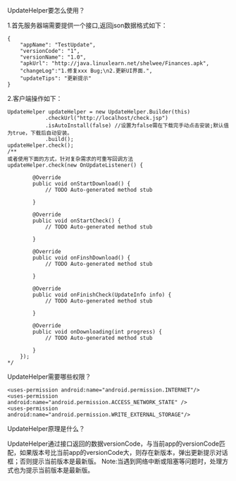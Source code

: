 UpdateHelper要怎么使用？

1.首先服务器端需要提供一个接口,返回json数据格式如下：

    {
        "appName": "TestUpdate",
        "versionCode": "1",
        "versionName": "1.0",
        "apkUrl": "http://java.linuxlearn.net/shelwee/Finances.apk",
        "changeLog":"1.修复xxx Bug;\n2.更新UI界面.",
        "updateTips": "更新提示"
    }
2.客户端操作如下：

    UpdateHelper updateHelper = new UpdateHelper.Builder(this)
                .checkUrl("http://localhost/check.jsp")
                .isAutoInstall(false) //设置为false需在下载完手动点击安装;默认值为true，下载后自动安装。
                .build();
    updateHelper.check();
    /**
    或者使用下面的方式，针对复杂需求的可重写回调方法
    updateHelper.check(new OnUpdateListener() {

            @Override
            public void onStartDownload() {
                // TODO Auto-generated method stub

            }

            @Override
            public void onStartCheck() {
                // TODO Auto-generated method stub

            }

            @Override
            public void onFinshDownload() {
                // TODO Auto-generated method stub

            }

            @Override
            public void onFinishCheck(UpdateInfo info) {
                // TODO Auto-generated method stub

            }

            @Override
            public void onDownloading(int progress) {
                // TODO Auto-generated method stub

            }
        });
    */
UpdateHelper需要哪些权限？

    <uses-permission android:name="android.permission.INTERNET"/>
    <uses-permission android:name="android.permission.ACCESS_NETWORK_STATE" />
    <uses-permission android:name="android.permission.WRITE_EXTERNAL_STORAGE"/>
UpdateHelper原理是什么？

UpdateHelper通过接口返回的数据versionCode，与当前app的versionCode匹配，如果版本号比当前app的versionCode大，则存在新版本，弹出更新提示对话框；否则提示当前版本是最新版。
Note:当遇到网络中断或阻塞等问题时，处理方式也为提示当前版本是最新版。
